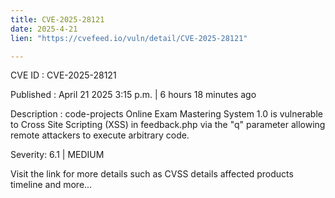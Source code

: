 ```yaml
---
title: CVE-2025-28121
date: 2025-4-21
lien: "https://cvefeed.io/vuln/detail/CVE-2025-28121"

---
```


CVE ID : CVE-2025-28121

Published :  April 21
2025
3:15 p.m. | 6 hours
18 minutes ago

Description : code-projects Online Exam Mastering System 1.0 is vulnerable to Cross Site Scripting (XSS) in feedback.php via the "q" parameter allowing remote attackers to execute arbitrary code.

Severity: 6.1 | MEDIUM

Visit the link for more details
such as CVSS details
affected products
timeline
and more...
